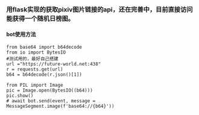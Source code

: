 ### 用flask实现的获取pixiv图片链接的api，还在完善中，目前直接访问能获得一个随机日榜图。
#### bot使用方法
```
from base64 import b64decode
from io import BytesIO
#测试用的，最好自己搭建
url ="https://future-world.net:438"
r = requests.get(url)
b64 = b64decode(r.json()[1])

from PIL import Image
pic = Image.open(BytesIO((b64)))
pic.show()
# await bot.send(event, message = MessageSegment.image(f'base64://{b64}'))
```